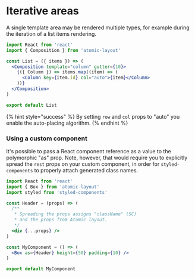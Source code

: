 # Iterative areas

A single template area may be rendered multiple types, for example during the iteration of a list items rendering.

```jsx
import React from 'react'
import { Composition } from 'atomic-layout'

const List = ({ items }) => (
  <Composition template="column" gutter={10}>
    {({ Column }) => items.map((item) => (
      <Column key={item.id} col="auto">{item}</Column> 
    ))}
  </Composition>
)

export default List
```

{% hint style="success" %}
By setting `row` and `col` props to "auto" you enable the auto-placing algorithm.
{% endhint %}

### Using a custom component

It's possible to pass a React component reference as a value to the polymorphic "as" prop. Note, however, that would require you to explicitly spread the `rest` props on your custom component, in order for `styled-components` to properly attach generated class names.

```jsx
import React from 'react'
import { Box } from 'atomic-layout'
import styled from 'styled-components'

const Header = (props) => (
  /**
   * Spreading the props assigns "className" (SC)
   * and the props from Atomic layout.
   */
  <div {...props} />
)

const MyComponent = () => (
  <Box as={Header} height={50} padding={10} />
)

export default MyComponent
```



